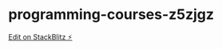 # programming-courses-z5zjgz

[Edit on StackBlitz ⚡️](https://stackblitz.com/edit/programming-courses-z5zjgz)